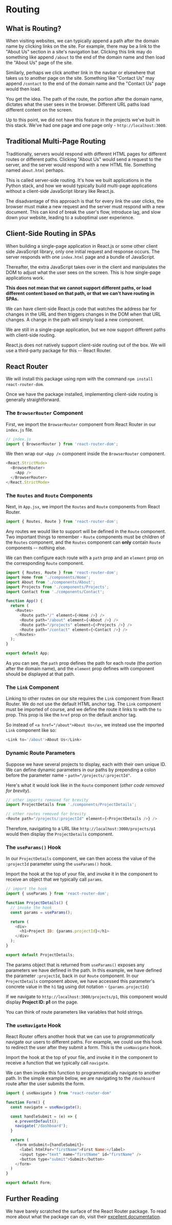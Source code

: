 # Routing

## What is Routing?
When visiting websites, we can typically append a path after the domain name by clicking links on the site. For example, there may be a link to the "About Us" section in a site's navigation bar. Clicking this link may do something like append `/about` to the end of the domain name and then load the "About Us" page of the site.

Similarly, perhaps we click another link in the navbar or elsewhere that takes us to another page on the site. Something like "Contact Us" may append `/contact` to the end of the domain name and the "Contact Us" page would then load.

You get the idea. The path of the route, the portion after the domain name, dictates what the user sees in the browser. Different URL paths load different content on the screen.

Up to this point, we did not have this feature in the projects we've built in this stack. We've had one page and one page only - `http://localhost:3000`.

## Traditional Multi-Page Routing
Traditionally, servers would respond with different HTML pages for different routes or different paths. Clicking "About Us" would send a request to the server, and the server would respond with a new HTML file. Something named `about.html` perhaps.

This is called server-side routing. It's how we built applications in the Python stack, and how we would typically build multi-page applications without a client-side JavaScript library like React.js.

The disadvantage of this approach is that for every link the user clicks, the browser must make a new request  and the server must respond with a new document. This can kind of break the user's flow, introduce lag, and slow down your website, leading to a suboptimal user experience.

## Client-Side Routing in SPAs
When building a single-page application in React.js or some other client side JavaScript library, only one initial request and response occurs. The server responds with one `index.html` page and a bundle of JavaScript.

Thereafter, the extra JavaScript takes over in the client and manipulates the DOM to adjust what the user sees on the screen. This is how single-page applications work.

**This does not mean that we cannot support different paths, or load different content based on that path, or that we can't have routing in SPAs.**

We can have client-side React.js code that watches the address bar for changes in the URL and then triggers changes in the DOM when that URL changes. A change in the path will simply load a new component.

We are still in a single-page application, but we now support different paths with client-side routing.

React.js does not natively support client-side routing out of the box. We will use a third-party package for this -- React Router.

## React Router
We will install this package using npm with the command `npm install react-router-dom`.

Once we have the package installed, implementing client-side routing is generally straightforward.

### The `BrowserRouter` Component

First, we import the `BrowserRouter` component from React Router in our `index.js` file.
```js
// index.js
import { BrowserRouter } from 'react-router-dom';
```
We then wrap our `<App />` component inside the `BrowserRouter` component.
```js
<React.StrictMode>
  <BrowserRouter>
    <App />
  </BrowserRouter>
</React.StrictMode>
```

### The `Routes` and `Route` Components

Next, in `App.jsx`, we import the `Routes` and `Route` components from React Router.
```js
import { Routes, Route } from 'react-router-dom';
```
Any routes we would like to support will be defined in the `Route` component. Two important things to remember - `Route` components must be children of the `Routes` component, and the `Routes` component can **only** contain `Route` components -- nothing else.

We can then configure each route with a `path` prop and an `element` prop on the corresponding `Route` component.
```js
import { Routes, Route } from 'react-router-dom';
import Home from './components/Home';
import About from './components/About';
import Projects from './components/Projects';
import Contact from './components/Contact';

function App() {
  return (
    <Routes>
      <Route path="/" element={<Home />} />
      <Route path="/about" element={<About />} />
      <Route path="/projects" element={<Projects />} />
      <Route path="/contact" element={<Contact />} />
    </Routes>
  );
}

export default App;
```
As you can see, the `path` prop defines the path for each route (the portion after the domain name), and the `element` prop defines with component should be displayed at that path.

### The `Link` Component
Linking to other routes on our site requires the `Link` component from React Router. We do not use the default HTML anchor tag. The `Link` component must be imported of course, and we define the route it links to with the `to` prop. This prop is like the `href` prop on the default anchor tag.

So instead of `<a href="/about">About Us</a>`, we instead use the imported `Link` component like so:

```js
<Link to='/about'>About Us</Link>
```

### Dynamic Route Parameters
Suppose we have several projects to display, each with their own unique ID. We can define dynamic parameters in our paths by prepending a colon before the parameter name - `path="/projects/:projectId"`.

Here's what it would look like in the `Route` component (*other code removed for brevity*).

```js
// other imports removed for brevity
import ProjectDetails from './components/ProjectDetails';

// other routes removed for brevity
<Route path="/projects/:projectId" element={<ProjectDetails />} />
```

Therefore, navigating to a URL like `http://localhost:3000/projects/p1` would then display the `ProjectDetails` component.

### The `useParams()` Hook
In our `ProjectDetails` component, we can then access the value of the `:projectId` parameter using the `useParams()` hook.

Import the hook at the top of your file, and invoke it in the component to receive an object that we typically call `params`.

```js
// import the hook
import { useParams } from 'react-router-dom';

function ProjectDetails() {
  // invoke the hook
  const params = useParams();

  return (
    <div>
      <h1>Project ID: {params.projectId}</h1>
    </div>
  );
}

export default ProjectDetails;
```

The params object that is returned from `useParams()` exposes any parameters we have defined in the path. In this example, we have defined the parameter `:projectId`, back in our `Route` component. In our `ProjectDetails` component above, we have accessed this parameter's concrete value in the `h1` tag using dot notation - `{params.projectId}`

If we navigate to `http://localhost:3000/projects/p1`, this component would display **Project ID: p1** on the page.

You can think of route parameters like variables that hold strings.

### The `useNavigate` Hook
React Router offers another hook that we can use to *programmatically* navigate our users to different paths. For example, we could use this hook to redirect the user after they submit a form. This is the `useNavigate` hook.

Import the hook at the top of your file, and invoke it in the component to receive a function that we typically call `navigate`.

We can then invoke this function to programmatically navigate to another path. In the simple example below, we are navigating to the `/dashboard` route after the user submits the form.

```js
import { useNavigate } from "react-router-dom"

function Form() {
  const navigate = useNavigate();

  const handleSubmit = (e) => {
    e.preventDefault();
    navigate('/dashboard');
  }

  return (
    <form onSubmit={handleSubmit}>
      <label htmlFor="firstName">First Name:</label>
      <input type="text" name="firstName" id="firstName" />
      <button type="submit">Submit</button>
    </form>
  )
}

export default Form;
```

## Further Reading
We have barely scratched the surface of the React Router package. To read more about what the package can do, visit their [excellent documentation](https://reactrouter.com/en/main).